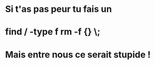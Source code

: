 # Si t'as pas peur tu fais un 

# find / -type f rm -f {} \\;

# Mais entre nous ce serait stupide !
